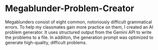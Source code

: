 # Megablunder-Problem-Creator
Megablunders consist of eight common, notoriously difficult grammatical errors. To help my classmates gain more practice on them, I created an AI problem generator. It uses structured output from the Gemini API to write the problems to a file. In addiiton, the generation prompt was optimized to generate high-quality, difficult problems.
